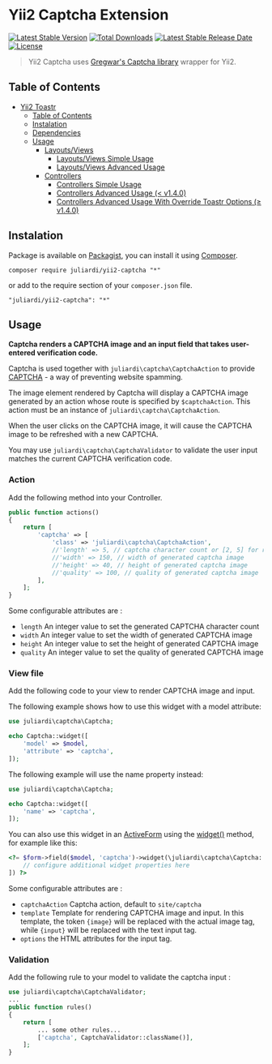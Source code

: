 Yii2 Captcha Extension
======================

[![Latest Stable Version](https://img.shields.io/packagist/v/juliardi/yii2-captcha?label=stable)](https://packagist.org/packages/juliardi/yii2-captcha)
[![Total Downloads](https://img.shields.io/packagist/dt/juliardi/yii2-captcha)](https://packagist.org/packages/juliardi/yii2-captcha)
[![Latest Stable Release Date](https://img.shields.io/github/release-date/juliardi/yii2-captcha)](https://github.com/juliardi/yii2-captcha)
[![License](https://img.shields.io/github/license/juliardi/yii2-captcha)](https://github.com/juliardi/yii2-captcha)

> Yii2 Captcha uses [Gregwar's Captcha library](https://github.com/Gregwar/Captcha) wrapper for Yii2.

## Table of Contents

- [Yii2 Toastr](#yii2-toastr)
  - [Table of Contents](#table-of-contents)
  - [Instalation](#instalation)
  - [Dependencies](#dependencies)
  - [Usage](#usage)
    - [Layouts/Views](#layoutsviews)
      - [Layouts/Views Simple Usage](#layoutsviews-simple-usage)
      - [Layouts/Views Advanced Usage](#layoutsviews-advanced-usage)
    - [Controllers](#controllers)
      - [Controllers Simple Usage](#controllers-simple-usage)
      - [Controllers Advanced Usage (\< v1.4.0)](#controllers-advanced-usage--v140)
      - [Controllers Advanced Usage With Override Toastr Options (≥ v1.4.0)](#controllers-advanced-usage-with-override-toastr-options--v140)

## Instalation

Package is available on [Packagist](https://packagist.org/packages/juliardi/yii2-captcha), you can install it using [Composer](https://getcomposer.org).

```shell
composer require juliardi/yii2-captcha "*"
```

or add to the require section of your `composer.json` file.

```shell
"juliardi/yii2-captcha": "*"
```

## Usage

**Captcha renders a CAPTCHA image and an input field that takes user-entered verification code.**

Captcha is used together with `juliardi\captcha\CaptchaAction` to provide [CAPTCHA](https://en.wikipedia.org/wiki/CAPTCHA) - a way of preventing website spamming.

The image element rendered by Captcha will display a CAPTCHA image generated by an action whose route is specified by `$captchaAction`. This action must be an instance of `juliardi\captcha\CaptchaAction`.

When the user clicks on the CAPTCHA image, it will cause the CAPTCHA image to be refreshed with a new CAPTCHA.

You may use `juliardi\captcha\CaptchaValidator` to validate the user input matches the current CAPTCHA verification code.

### Action

Add the following method into your Controller.

```php
public function actions()
{
    return [
        'captcha' => [
            'class' => 'juliardi\captcha\CaptchaAction',
            //'length' => 5, // captcha character count or [2, 5] for random length
            //'width' => 150, // width of generated captcha image
            //'height' => 40, // height of generated captcha image
            //'quality' => 100, // quality of generated captcha image
        ],
    ];
}
```

Some configurable attributes are :

- `length`
An integer value to set the generated CAPTCHA character count
- `width`
An integer value to set the width of generated CAPTCHA image
- `height`
An integer value to set the height of generated CAPTCHA image
- `quality`
An integer value to set the quality of generated CAPTCHA image

### View file

Add the following code to your view to render CAPTCHA image and input.

The following example shows how to use this widget with a model attribute:

```php
use juliardi\captcha\Captcha;

echo Captcha::widget([
    'model' => $model,
    'attribute' => 'captcha',
]);
```

The following example will use the name property instead:

```php
use juliardi\captcha\Captcha;

echo Captcha::widget([
    'name' => 'captcha',
]);
```

You can also use this widget in an [ActiveForm](https://www.yiiframework.com/doc/api/2.0/yii-widgets-activeform) using the [widget()](https://www.yiiframework.com/doc/api/2.0/yii-widgets-activefield#widget()-detail) method, for example like this:

```php
<?= $form->field($model, 'captcha')->widget(\juliardi\captcha\Captcha::classname(), [
    // configure additional widget properties here
]) ?>
```

Some configurable attributes are :

- `captchaAction`
Captcha action, default to `site/captcha`
- `template`
Template for rendering CAPTCHA image and input. In this template, the token `{image}` will be replaced with the actual image tag, while `{input}` will be replaced with the text input tag.
- `options`
the HTML attributes for the input tag.

### Validation

Add the following rule to your model to validate the captcha input :

```php
use juliardi\captcha\CaptchaValidator;
...
public function rules()
{
    return [
        ... some other rules...
        ['captcha', CaptchaValidator::className()],
    ];
}
```

